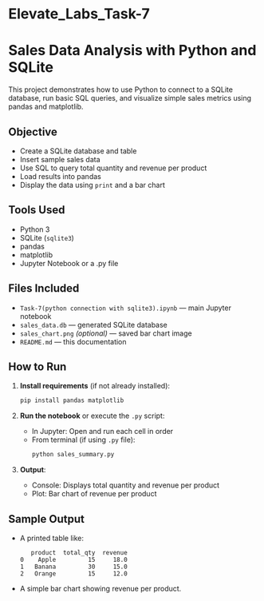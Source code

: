 # Elevate_Labs_Task-7

#  Sales Data Analysis with Python and SQLite

This project demonstrates how to use Python to connect to a SQLite database, run basic SQL queries, and visualize simple sales metrics using pandas and matplotlib.

## Objective

- Create a SQLite database and table
- Insert sample sales data
- Use SQL to query total quantity and revenue per product
- Load results into pandas
- Display the data using `print` and a bar chart

##  Tools Used

- Python 3
- SQLite (`sqlite3`)
- pandas
- matplotlib
- Jupyter Notebook or a .py file

##  Files Included

- `Task-7(python connection with sqlite3).ipynb` — main Jupyter notebook
- `sales_data.db` — generated SQLite database
- `sales_chart.png` *(optional)* — saved bar chart image
- `README.md` — this documentation

##  How to Run

1. **Install requirements** (if not already installed):
   ```bash
   pip install pandas matplotlib
   ```

2. **Run the notebook** or execute the `.py` script:
   - In Jupyter: Open and run each cell in order
   - From terminal (if using `.py` file):
     ```bash
     python sales_summary.py
     ```

3. **Output**:
   - Console: Displays total quantity and revenue per product
   - Plot: Bar chart of revenue per product

##  Sample Output

- A printed table like:
  ```
     product  total_qty  revenue
  0    Apple         15     18.0
  1   Banana         30     15.0
  2   Orange         15     12.0
  ```

- A simple bar chart showing revenue per product.

